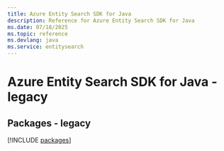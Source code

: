 ```yaml
---
title: Azure Entity Search SDK for Java
description: Reference for Azure Entity Search SDK for Java
ms.date: 07/18/2025
ms.topic: reference
ms.devlang: java
ms.service: entitysearch
---
```

# Azure Entity Search SDK for Java - legacy
## Packages - legacy
[!INCLUDE [packages](entity-search-index.md)]